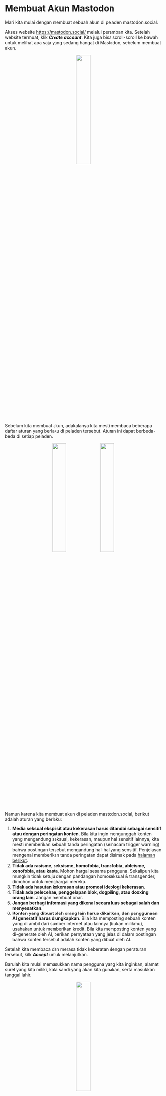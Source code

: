 # Membuat Akun Mastodon

Mari kita mulai dengan membuat sebuah akun di peladen mastodon.social.

Akses website https://mastodon.social/ melalui peramban kita. Setelah website termuat, klik ***Create account***. Kita juga bisa scroll-scroll ke bawah untuk melihat apa saja yang sedang hangat di Mastodon, sebelum membuat akun.

<div align="center">
  <div>
    <img src="../assets/02pic-01.jpg" width="30%" />
  </div>
</div>

Sebelum kita membuat akun, adakalanya kita mesti membaca beberapa daftar aturan yang berlaku di peladen tersebut. Aturan ini dapat berbeda-beda di setiap peladen.

<div align="center">
  <div>
    <img src="../assets/02pic-02.jpg" width="30%" />
    <img src="../assets/02pic-03.jpg" width="30%" />
  </div>
</div>

Namun karena kita membuat akun di peladen mastodon.social, berikut adalah aturan yang berlaku:

1. **Media seksual eksplisit atau kekerasan harus ditandai sebagai sensitif atau dengan peringatan konten**. Bila kita ingin mengunggah konten yang mengandung seksual, kekerasan, maupun hal sensitif lainnya, kita mesti memberikan sebuah tanda peringatan (semacam trigger warning) bahwa postingan tersebut mengandung hal-hal yang sensitif. Penjelasan mengenai memberikan tanda peringatan dapat disimak pada [halaman berikut](https://github.com/bandarbaru-1/Panduan-Mastodon-Indonesia/blob/main/pages/10%20-%20Membuat%20Postingan%20Dengan%20Tanda%20Peringatan.md).
2. **Tidak ada rasisme, seksisme, homofobia, transfobia, ableisme, xenofobia, atau kasta**. Mohon hargai sesama pengguna. Sekalipun kita mungkin tidak setuju dengan pandangan homoseksual & transgender, dimohon untuk menghargai mereka.
3. **Tidak ada hasutan kekerasan atau promosi ideologi kekerasan**.
4. **Tidak ada pelecehan, penggelapan blok, dogpiling, atau doxxing orang lain**. Jangan membuat onar.
5. **Jangan berbagi informasi yang dikenal secara luas sebagai salah dan menyesatkan**.
6. **Konten yang dibuat oleh orang lain harus dikaitkan, dan penggunaan AI generatif harus diungkapkan**. Bila kita memposting sebuah konten yang di ambil dari sumber internet atau lainnya (bukan milikmu), usahakan untuk memberikan kredit. Bila kita memposting konten yang di-generate oleh AI, berikan pernyataan yang jelas di dalam postingan bahwa konten tersebut adalah konten yang dibuat oleh AI.

Setelah kita membaca dan merasa tidak keberatan dengan peraturan tersebut, kilk ***Accept*** untuk melanjutkan.

Barulah kita mulai memasukkan nama pengguna yang kita inginkan, alamat surel yang kita miliki, kata sandi yang akan kita gunakan, serta masukkan tanggal lahir.

<div align="center">
  <div>
    <img src="../assets/02pic-04.jpg" width="30%" />
  </div>
</div>

Sebagai catatan, nama pengguna yang nanti akan kalian gunakan akan memiliki akhiran nama peladen. Seperti di sini contoh, saya memilih menggunakan nama pengguna '@bandarbaru01', maka nantinya, nama pengguna lengkapnya adalah: `@bandarbaru01@mastodon.social` (berbeda seperti di Twitter yang mungkin hanya @bandarbaru01 saja).

Terdapat catatan bahwa untuk menggunakan Mastodon, pastikan kita telah berusia 16 tahun ke atas, dan karena alasan privasi, tanggal lahir yang dimasukkan tidak akan disimpan oleh pengelola peladen.

Jika sudah, (bila perlu) baca kebijakan privasi mereka, kemudian setujui kebijakan tersebut lalu klik ***Sign up***.

<div align="center">
  <div>
    <img src="../assets/02pic-05.jpg" width="30%" />
  </div>
</div>

Jika sudah, silahkan periksa surel kalian & buka surel konfirmasi mastodon.social, kemudian klik ***Verify email address*** untuk mengaktifkan akun Mastodon.

<div align="center">
  <div>
    <img src="../assets/02pic-06.png"/>
  </div>
</div>

Namun bila belum menerima surel konfirmasi, kita bisa periksa kembali apakah alamat surel-nya sudah benar atau tidak. Jika tidak, maka koreksi alamat surel-nya. Jika alamat surel-nya sudah dikoreksi, klik ***Resend confirmation link***.

<div align="center">
  <div>
    <img src="../assets/02pic-07.jpg" width="30%" />
  </div>
</div>

Selesaikan captcha, lalu klik ***Continue***.


<div align="center">
  <div>
    <img src="../assets/02pic-08.jpg" width="30%" />
  </div>
</div>

Dan akun Mastodon berhasil dibuat!

Sekarang, kita unggah foto profil, foto banner/sampul, nama akun, serta bio.

<div align="center">
  <div>
    <img src="../assets/02pic-09.jpg" width="30%" />
  </div>
</div>

Terdapat pilihan *Make my profile discoverable*, jika kita mengaktifkan ini, maka akun kita dapat tampil di hasil pencarian, trending, dan di daftar rekomendasi di beberapa pengguna.

Jika kita memilih untuk menjadikan akunmu sebagai akun privat, jangan aktifkan ini.

Jika sudah, klik ***Save and continue***.

<div align="center">
  <div>
    <img src="../assets/02pic-10.jpg" width="30%" />
  </div>
</div>

Setelah itu, muncullah beberapa akun rekomendasi untuk diikuti. Karena kita berada di mastodon.social, maka biasanya akun-akun yang direkomendasikan adalah akun-akun populer di peladen tsb. dan biasanya adalah orang-orang dari luar negeri. Kita bisa mengikuti mereka, atau silahkan scroll ke bawah lalu klik ***Done*** untuk selesai atau melewati itu.

<div align="center">
  <div>
    <img src="../assets/02pic-11.jpg" width="30%" />
    <img src="../assets/02pic-12.jpg" width="30%" />
  </div>
</div>

> Saya sudah mengkurasi beberapa akun yang dapat kalian cari dan ikuti di [halaman berikut](https://github.com/bandarbaru-1/Panduan-Mastodon-Indonesia/blob/main/pages/20%20-%20Rekomendasi%20Akun%20Yang%20Dapat%20Diikuti.md).

Dan selesai, akun Mastodon kita siap digunakan!

<div align="center">
  <div>
    <img src="../assets/02pic-13.jpg" width="30%" />
  </div>
</div>





